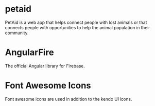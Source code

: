 # petaid
PetAid is a web app that helps connect people with lost animals or that connects people with opportunities to help the animal population in their community.

# AngularFire
The official Angular library for Firebase.

# Font Awesome Icons
Font awesome icons are used in addition to the kendo UI icons.
